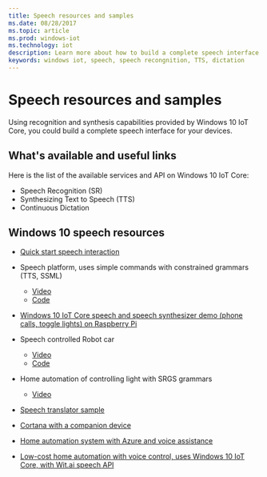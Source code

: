 ```yaml
---
title: Speech resources and samples
ms.date: 08/28/2017
ms.topic: article
ms.prod: windows-iot
ms.technology: iot
description: Learn more about how to build a complete speech interface with IoT Core.
keywords: windows iot, speech, speech recongnition, TTS, dictation
---
```


# Speech resources and samples

Using recognition and synthesis capabilities provided by Windows 10 IoT Core, you could build a complete speech interface for your devices.

## What's available and useful links

Here is the list of the available services and API on Windows 10 IoT Core:

* Speech Recognition (SR)
* Synthesizing Text to Speech (TTS)
* Continuous Dictation

## Windows 10 speech resources

* [Quick start speech interaction](/previous-versions/windows/apps/dn630426(v=win.10))

* Speech platform, uses simple commands with constrained grammars (TTS, SSML)
  * [Video](https://www.youtube.com/watch?v=GiDvBhfNnjU) 
  * [Code](https://github.com/Microsoft/Windows-universal-samples/tree/master/Samples/SpeechRecognitionAndSynthesis) 

* [Windows 10 IoT Core speech and speech synthesizer demo (phone calls, toggle lights) on Raspberry Pi](https://www.youtube.com/watch?v=HstKdcP9XRA)

* Speech controlled Robot car 
  * [Video](https://www.youtube.com/watch?v=vxUOTgechd4) 
  * [Code](https://www.hackster.io/AnuragVasanwala/speech-controlled-robot-49744c)

* Home automation of controlling light with SRGS grammars 
  * [Video](https://www.youtube.com/watch?v=MN18Uo_063g)

* [Speech translator sample](/samples/microsoft/windows-iotcore-samples/speech-translator)

* [Cortana with a companion device](https://microsoft.hackster.io/ada-plasma-1f5c36/windows-iot-device-interactive-with-cortana-046906?ref=platform&ref_id=4087_trending___&offset=16)

* [Home automation system with Azure and voice assistance](https://microsoft.hackster.io/rishabhbanga/complete-home-automation-system-with-azure-and-voice-assistance-8aa5fd?ref=search&ref_id=speech&offset=1)

* [Low-cost home automation with voice control, uses Windows 10 IoT Core, with Wit.ai speech API](https://microsoft.hackster.io/michael-gillett/dorm-automation-9fed01?ref=search&ref_id=speech&offset=2)